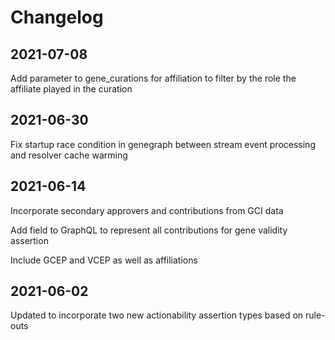 # Changelog

## 2021-07-08

Add parameter to gene_curations for affiliation to filter by the role the affiliate played in the curation

## 2021-06-30

Fix startup race condition in genegraph between stream event processing and resolver cache warming

## 2021-06-14

Incorporate secondary approvers and contributions from GCI data

Add field to GraphQL to represent all contributions for gene validity assertion

Include GCEP and VCEP as well as affiliations

## 2021-06-02

Updated to incorporate two new actionability assertion types based on rule-outs
